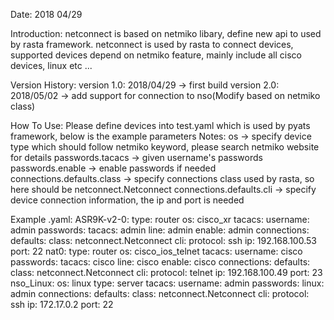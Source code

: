 Date: 2018 04/29

Introduction:
	netconnect is based on netmiko libary, define new api to used by rasta framework.
	netconnect is used by rasta to connect devices, supported devices depend on netmiko feature, mainly include all cisco devices, linux etc ...

Version History:
	version 1.0: 2018/04/29  -> first build
	version 2.0: 2018/05/02  -> add support for connection to nso(Modify based on netmiko class)


How To Use:
  Please define devices into test.yaml which is used by pyats framework, below is the example parameters 
  Notes: os                           -> specify device type which should follow netmiko keyword, please search netmiko website for details
         passwords.tacacs             -> given username's passwords
         passwords.enable             -> enable passwords if needed
         connections.defaults.class   -> specify connections class used by rasta, so here should be netconnect.Netconnect 
         connections.defaults.cli     -> specify device connection information, the ip and port is needed

Example .yaml:
  ASR9K-v2-0:
    type: router
    os: cisco_xr
    tacacs:
      username: admin
    passwords:
      tacacs: admin
      line: admin
      enable: admin
    connections:
      defaults:
        class: netconnect.Netconnect
      cli:
        protocol: ssh
        ip: 192.168.100.53
        port: 22
  nat0:
    type: router
    os: cisco_ios_telnet
    tacacs:
      username: cisco
    passwords:
      tacacs: cisco
      line: cisco
      enable: cisco
    connections:
      defaults:
        class: netconnect.Netconnect
      cli:
        protocol: telnet
        ip: 192.168.100.49
        port: 23
  nso_Linux:
    os: linux
    type: server
    tacacs:
      username: admin
    passwords:
      linux: admin
    connections:
      defaults:
        class: netconnect.Netconnect
      cli:
        protocol: ssh
        ip: 172.17.0.2
        port: 22